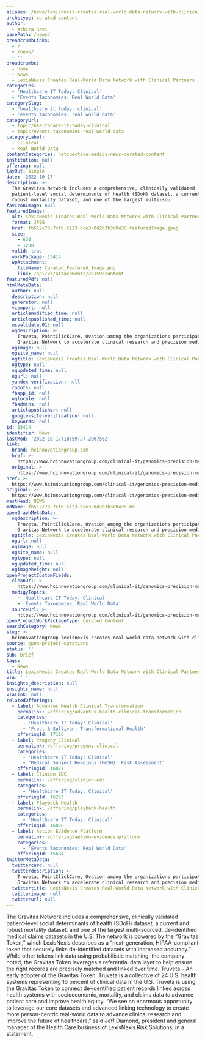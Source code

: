 ```yaml
---
aliases: /news/lexisnexis-creates-real-world-data-network-with-clinical-partners
archetype: curated-content
author:
  - Athira Ravi
basePath: /news/
breadcrumbLinks:
  - /
  - /news/
  - ''
breadcrumbs:
  - Home
  - News
  - LexisNexis Creates Real-World Data Network with Clinical Partners
categories:
  - 'Healthcare IT Today: Clinical'
  - 'Events Taxonomies: Real World Data'
categorySlug:
  - 'healthcare it today: clinical'
  - 'events taxonomies: real world data'
categoryUrl:
  - topic/healthcare-it-today-clinical
  - topic/events-taxonomies-real-world-data
categoryLabel:
  - Clinical
  - Real World Data
contentCategories: netspective-medigy-news-curated-content
institution: null
offering: null
layOut: single
date: '2022-10-17'
description: >-
  The Gravitas Network includes a comprehensive, clinically validated
  patient-level social determinants of health (SDoH) dataset, a current and
  robust mortality dataset, and one of the largest multi-sou
favIconImage: null
featuredImage:
  alt: LexisNexis Creates Real-World Data Network with Clinical Partners
  format: JPEG
  href: fb512c73-7cf6-5123-bce3-0d2b3b3c0436-featuredImage.jpeg
  size:
    - 630
    - 1200
  valid: true
  workPackage: 15414
  wpAttachment:
    fileName: Curated_Featured_Image.png
    link: /api/v3/attachments/28159/content
featuredPdf: null
htmlMetaData:
  author: null
  description: null
  generator: null
  viewport: null
  articlemodified_time: null
  articlepublished_time: null
  msvalidate.01: null
  ogdescription: >-
    Truveta, PointClickCare, Ovation among the organizations participating in
    Gravitas Network to accelerate clinical research and precision medicine
  ogimage: null
  ogsite_name: null
  ogtitle: LexisNexis Creates Real-World Data Network with Clinical Partners
  ogtype: null
  ogupdated_time: null
  ogurl: null
  yandex-verification: null
  robots: null
  fbapp_id: null
  oglocale: null
  fbadmins: null
  articlepublisher: null
  google-site-verification: null
  keywords: null
id: 15414
identifier: News
lastMod: '2022-10-17T10:59:27.200756Z'
link:
  brand: hcinnovationgroup.com
  href: >-
    https://www.hcinnovationgroup.com/clinical-it/genomics-precision-medicine/news/21283488/lexisnexis-creates-realworld-data-network-with-clinical-partners
  original: >-
    https://www.hcinnovationgroup.com/clinical-it/genomics-precision-medicine/news/21283488/lexisnexis-creates-realworld-data-network-with-clinical-partners
href: >-
  https://www.hcinnovationgroup.com/clinical-it/genomics-precision-medicine/news/21283488/lexisnexis-creates-realworld-data-network-with-clinical-partners
original: >-
  https://www.hcinnovationgroup.com/clinical-it/genomics-precision-medicine/news/21283488/lexisnexis-creates-realworld-data-network-with-clinical-partners
mastHead: NEWS
mdName: fb512c73-7cf6-5123-bce3-0d2b3b3c0436.md
openGraphMetaData:
  ogdescription: >-
    Truveta, PointClickCare, Ovation among the organizations participating in
    Gravitas Network to accelerate clinical research and precision medicine
  ogtitle: LexisNexis Creates Real-World Data Network with Clinical Partners
  ogurl: null
  ogimage: null
  ogsite_name: null
  ogtype: null
  ogupdated_time: null
  ogimageheight: null
openProjectCustomFields:
  cleanUrl: >-
    https://www.hcinnovationgroup.com/clinical-it/genomics-precision-medicine/news/21283488/lexisnexis-creates-realworld-data-network-with-clinical-partners
  medigyTopics:
    - 'Healthcare IT Today: Clinical'
    - 'Events Taxonomies: Real World Data'
  sourceUrl: >-
    https://www.hcinnovationgroup.com/clinical-it/genomics-precision-medicine/news/21283488/lexisnexis-creates-realworld-data-network-with-clinical-partners
openProjectWorkPackageType: Curated Content
searchCategory: News
slug: >-
  hcinnovationgroup-lexisnexis-creates-real-world-data-network-with-clinical-partners
source: open-project-curations
status: ''
sub: brief
tags:
  - News
title: LexisNexis Creates Real-World Data Network with Clinical Partners
via: ' '
insights_description: null
insights_name: null
viaLink: null
relatedOfferings:
  - label: Advantus Health Clinical Transformation
    permalink: /offering/advantus-health-clinical-transformation
    categories:
      - 'Healthcare IT Today: Clinical'
      - 'Frost & Sullivan: Transformational Health'
    offeringId: 17116
  - label: Progeny Clinical
    permalink: /offering/progeny-clinical
    categories:
      - 'Healthcare IT Today: Clinical'
      - 'Medical Subject Headings (MeSH): Risk Assessment'
    offeringId: 16827
  - label: Clinion EDC
    permalink: /offering/clinion-edc
    categories:
      - 'Healthcare IT Today: Clinical'
    offeringId: 16263
  - label: Playback Health
    permalink: /offering/playback-health
    categories:
      - 'Healthcare IT Today: Clinical'
    offeringId: 16028
  - label: Aetion Evidence Platform
    permalink: /offering/aetion-evidence-platform
    categories:
      - 'Events Taxonomies: Real World Data'
    offeringId: 15684
twitterMetaData:
  twittercard: null
  twitterdescription: >-
    Truveta, PointClickCare, Ovation among the organizations participating in
    Gravitas Network to accelerate clinical research and precision medicine
  twittertitle: LexisNexis Creates Real-World Data Network with Clinical Partners
  twitterimage: null
  twitterurl: null
---
```

The Gravitas Network includes a comprehensive, clinically validated patient-level social determinants of health (SDoH) dataset, a current and robust mortality dataset, and one of the largest multi-sourced, de-identified medical claims datasets in the U.S. The network is powered by the “Gravitas Token,” which LexisNexis describes as a “next-generation, HIPAA-compliant token that securely links de-identified datasets with increased accuracy.” While other tokens link data using probabilistic matching, the company noted, the Gravitas Token leverages a referential data layer to help ensure the right records are precisely matched and linked over time. Truveta – An early adopter of the Gravitas Token, Truveta is a collective of 24 U.S. health systems representing 16 percent of clinical data in the U.S. Truveta is using the Gravitas Token to connect de-identified patient records linked across health systems with socioeconomic, mortality, and claims data to advance patient care and improve health equity. “We see an enormous opportunity to leverage our core datasets and advanced linking technology to create more person-centric real-world data to advance clinical research and improve the future of healthcare,” said Jeff Diamond, president and general manager of the Health Care business of LexisNexis Risk Solutions, in a statement.
